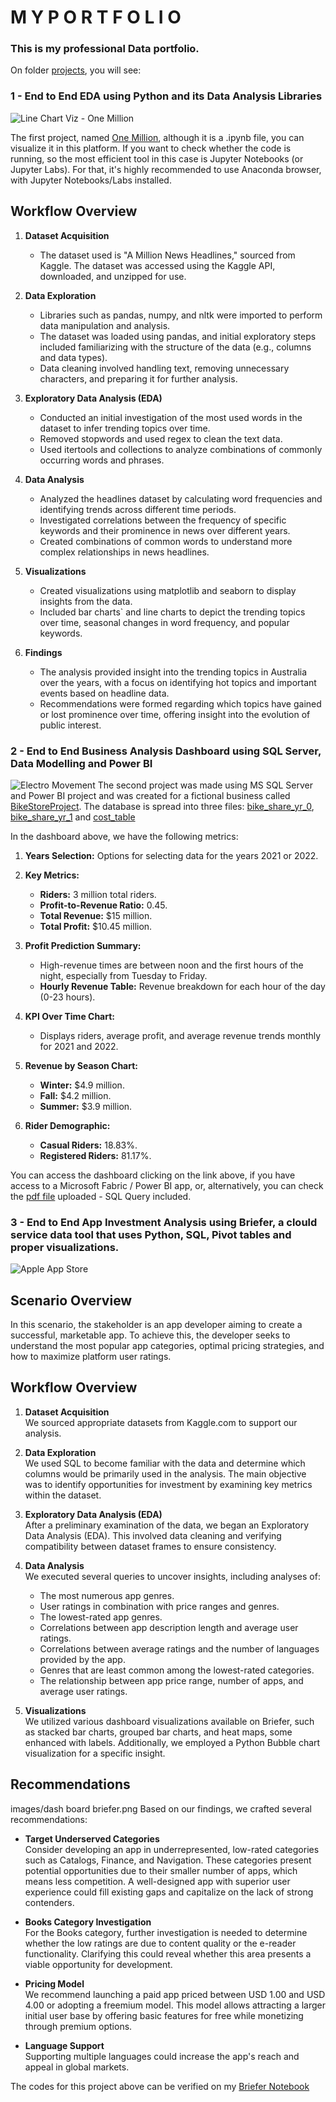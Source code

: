 # **M Y    P O R T F O L I O**


### This is my professional Data portfolio. 

On folder [projects](./projects/), you will see:

### **1** - End to End EDA using Python and its Data Analysis Libraries
![Line Chart Viz - One Million](./images/Screenshot%20One%20Million%20Headlines.png)

The first project, named [One Million](./projects/One-Million-08082024.ipynb), although it is a .ipynb file, you can visualize it in this platform. 
If you want to check whether the code is running, so the most efficient tool in this case is Jupyter Notebooks (or Jupyter Labs). 
For that, it's highly recommended to use Anaconda browser, with Jupyter Notebooks/Labs installed. 

## Workflow Overview

1. **Dataset Acquisition**  
   - The dataset used is "A Million News Headlines," sourced from Kaggle. The dataset was accessed using the Kaggle API, downloaded, and unzipped for use.

2. **Data Exploration**  
   - Libraries such as pandas, numpy, and nltk were imported to perform data manipulation and analysis.
   - The dataset was loaded using pandas, and initial exploratory steps included familiarizing with the structure of the data (e.g., columns and data types).
   - Data cleaning involved handling text, removing unnecessary characters, and preparing it for further analysis.

3. **Exploratory Data Analysis (EDA)**  
   - Conducted an initial investigation of the most used words in the dataset to infer trending topics over time.
   - Removed stopwords and used regex to clean the text data.
   - Used itertools and collections to analyze combinations of commonly occurring words and phrases.

4. **Data Analysis**  
   - Analyzed the headlines dataset by calculating word frequencies and identifying trends across different time periods.
   - Investigated correlations between the frequency of specific keywords and their prominence in news over different years.
   - Created combinations of common words to understand more complex relationships in news headlines.

5. **Visualizations**  
   - Created visualizations using matplotlib and seaborn to display insights from the data.
   - Included bar charts` and line charts to depict the trending topics over time, seasonal changes in word frequency, and popular keywords.

6. **Findings**  
   - The analysis provided insight into the trending topics in Australia over the years, with a focus on identifying hot topics and important events based on headline data.
   - Recommendations were formed regarding which topics have gained or lost prominence over time, offering insight into the evolution of public interest.



### **2** - End to End Business Analysis Dashboard using SQL Server, Data Modelling and Power BI
![Electro Movement ](./images/Screenshot%20Dashboard%20PBI.png)
The second project was made using MS SQL Server and Power BI project and was created for a fictional business called [BikeStoreProject](https://app.powerbi.com/groups/me/reports/442ff52a-57b7-450b-938c-cf1c5b04866b?pbi_source=desktop). The database is spread into three files: [bike_share_yr_0](./miscelaneous/bike_share_yr_0.csv), [bike_share_yr_1](./miscelaneous/bike_share_yr_1.csv) and [cost_table](./miscelaneous/cost_table.csv)  

In the dashboard above, we have the following metrics:

1. **Years Selection:** Options for selecting data for the years 2021 or 2022.

2. **Key Metrics:**
   - **Riders:** 3 million total riders.
   - **Profit-to-Revenue Ratio:** 0.45.
   - **Total Revenue:** $15 million.
   - **Total Profit:** $10.45 million.

3. **Profit Prediction Summary:**
   - High-revenue times are between noon and the first hours of the night, especially from Tuesday to Friday.
   - **Hourly Revenue Table:** Revenue breakdown for each hour of the day (0-23 hours).

4. **KPI Over Time Chart:**
   - Displays riders, average profit, and average revenue trends monthly for 2021 and 2022.

5. **Revenue by Season Chart:**
   - **Winter:** $4.9 million.
   - **Fall:** $4.2 million.
   - **Summer:** $3.9 million.

6. **Rider Demographic:**
   - **Casual Riders:** 18.83%.
   - **Registered Riders:** 81.17%.
     
You can access the dashboard clicking on the link above, if you have access to a Microsoft Fabric / Power BI app, or, alternatively, you can check the [pdf file](./miscelaneous/BikeStoreProject.pdf) uploaded - SQL Query included.

### **3** - End to End App Investment Analysis using Briefer, a clould service data tool that uses Python, SQL, Pivot tables and proper visualizations.
![Apple App Store](./images/dash%20board%20briefer.png)
## Scenario Overview

In this scenario, the stakeholder is an app developer aiming to create a successful, marketable app. To achieve this, the developer seeks to understand the most popular app categories, optimal pricing strategies, and how to maximize platform user ratings.

## Workflow Overview

1. **Dataset Acquisition**  
   We sourced appropriate datasets from Kaggle.com to support our analysis.

2. **Data Exploration**  
   We used SQL to become familiar with the data and determine which columns would be primarily used in the analysis. The main objective was to identify opportunities for investment by examining key metrics within the dataset.

3. **Exploratory Data Analysis (EDA)**  
   After a preliminary examination of the data, we began an Exploratory Data Analysis (EDA). This involved data cleaning and verifying compatibility between dataset frames to ensure consistency.

4. **Data Analysis**  
   We executed several queries to uncover insights, including analyses of:
   - The most numerous app genres.
   - User ratings in combination with price ranges and genres.
   - The lowest-rated app genres.
   - Correlations between app description length and average user ratings.
   - Correlations between average ratings and the number of languages provided by the app.
   - Genres that are least common among the lowest-rated categories.
   - The relationship between app price range, number of apps, and average user ratings.

5. **Visualizations**  
   We utilized various dashboard visualizations available on Briefer, such as stacked bar charts, grouped bar charts, and heat maps, some enhanced with labels. Additionally, we employed a Python Bubble chart visualization for a specific insight.

## Recommendations
images/dash board briefer.png
Based on our findings, we crafted several recommendations:

- **Target Underserved Categories**  
  Consider developing an app in underrepresented, low-rated categories such as Catalogs, Finance, and Navigation. These categories present potential opportunities due to their smaller number of apps, which means less competition. A well-designed app with superior user experience could fill existing gaps and capitalize on the lack of strong contenders.

- **Books Category Investigation**  
  For the Books category, further investigation is needed to determine whether the low ratings are due to content quality or the e-reader functionality. Clarifying this could reveal whether this area presents a viable opportunity for development.

- **Pricing Model**  
  We recommend launching a paid app priced between USD 1.00 and USD 4.00 or adopting a freemium model. This model allows attracting a larger initial user base by offering basic features for free while monetizing through premium options.

- **Language Support**  
  Supporting multiple languages could increase the app's reach and appeal in global markets.

The codes for this project above can be verified on my [Briefer Notebook](https://app.briefer.cloud/workspaces/8e23a509-d51f-4fdc-8dba-6d98d0b0638e/documents/b6e1ba5f-b7d0-474a-ac20-8dc73d6724a6/notebook) 
